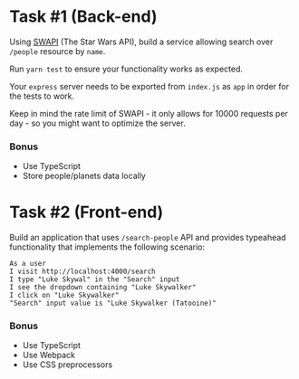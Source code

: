 # Task #1 (Back-end)

Using [SWAPI](https://swapi.dev/documentation#people) (The Star Wars API), build a service allowing search over `/people` resource by `name`.

Run `yarn test` to ensure your functionality works as expected.

Your `express` server needs to be exported from `index.js` as `app` in order for the tests to work.

Keep in mind the rate limit of SWAPI - it only allows for 10000 requests per day - so you might want to optimize the server.

### Bonus

- Use TypeScript
- Store people/planets data locally

# Task #2 (Front-end)

Build an application that uses `/search-people` API and provides typeahead functionality that implements the following scenario:

```
As a user
I visit http://localhost:4000/search
I type "Luke Skywal" in the "Search" input
I see the dropdown containing "Luke Skywalker"
I click on "Luke Skywalker"
"Search" input value is "Luke Skywalker (Tatooine)"
```

### Bonus

- Use TypeScript
- Use Webpack
- Use CSS preprocessors
